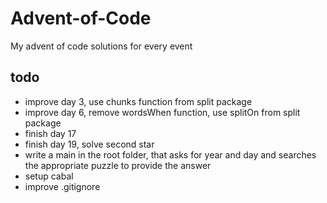# Advent-of-Code
My advent of code solutions for every event

## todo
- improve day 3, use chunks function from split package
- improve day 6, remove wordsWhen function, use splitOn from split package
- finish day 17
- finish day 19, solve second star
- write a main in the root folder, that asks for year and day and searches the appropriate puzzle to provide the answer
- setup cabal
- improve .gitignore
